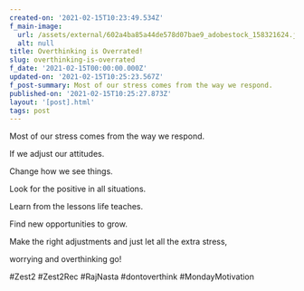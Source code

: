 ```yaml
---
created-on: '2021-02-15T10:23:49.534Z'
f_main-image:
  url: /assets/external/602a4ba85a44de578d07bae9_adobestock_158321624.jpeg
  alt: null
title: Overthinking is Overrated!
slug: overthinking-is-overrated
f_date: '2021-02-15T00:00:00.000Z'
updated-on: '2021-02-15T10:25:23.567Z'
f_post-summary: Most of our stress comes from the way we respond.
published-on: '2021-02-15T10:25:27.873Z'
layout: '[post].html'
tags: post
---
```


Most of our stress comes from the way we respond.

If we adjust our attitudes.

Change how we see things.

Look for the positive in all situations.

Learn from the lessons life teaches.

Find new opportunities to grow.

Make the right adjustments and just let all the extra stress,

worrying and overthinking go!

#Zest2 #Zest2Rec #RajNasta #dontoverthink #MondayMotivation

‍
